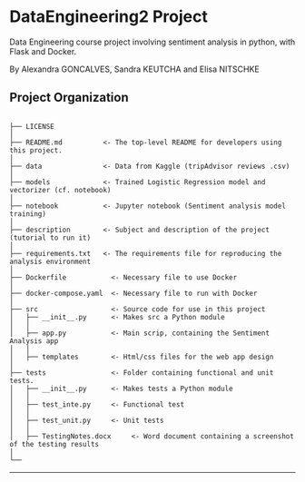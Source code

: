 DataEngineering2 Project
==============================

Data Engineering course project involving sentiment analysis in python, with Flask and Docker.

By Alexandra GONCALVES, Sandra KEUTCHA and Elisa NITSCHKE

Project Organization
------------
```

├── LICENSE
│        
├── README.md          <- The top-level README for developers using this project.
│
├── data               <- Data from Kaggle (tripAdvisor reviews .csv)
│
├── models             <- Trained Logistic Regression model and vectorizer (cf. notebook)
│
├── notebook           <- Jupyter notebook (Sentiment analysis model training)
│
├── description        <- Subject and description of the project (tutorial to run it)
│
├── requirements.txt   <- The requirements file for reproducing the analysis environment
│
├── Dockerfile           <- Necessary file to use Docker
│                         
├── docker-compose.yaml  <- Necessary file to run with Docker
│     
├── src                  <- Source code for use in this project
│   ├── __init__.py      <- Makes src a Python module
│   │
│   ├── app.py           <- Main scrip, containing the Sentiment Analysis app
│   │
│   ├── templates        <- Html/css files for the web app design
│
├── tests                <- Folder containing functional and unit tests.
│   ├── __init__.py      <- Makes tests a Python module
│   │
│   ├── test_inte.py     <- Functional test
│   │
│   ├── test_unit.py     <- Unit tests
│   │
│   ├── TestingNotes.docx     <- Word document containing a screenshot of the testing results
│
└──
```


--------
